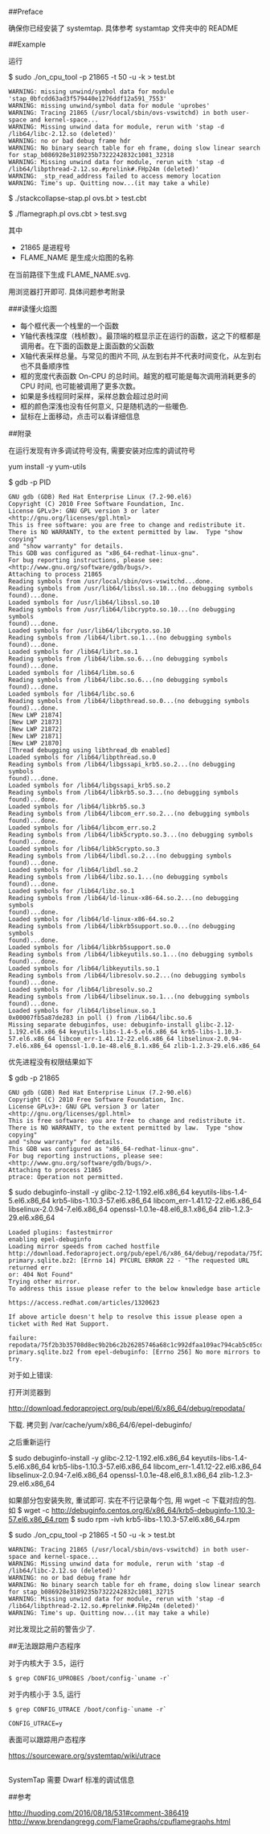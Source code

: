 
##Preface

确保你已经安装了 systemtap. 具体参考 systamtap 文件夹中的 README

##Example

运行

$ sudo ./on_cpu_tool -p 21865 -t 50 -u -k > test.bt

    WARNING: missing unwind/symbol data for module 'stap_0bfcdd63ad3f579440e1276ddf12a591_7553'
    WARNING: missing unwind/symbol data for module 'uprobes'
    WARNING: Tracing 21865 (/usr/local/sbin/ovs-vswitchd) in both user-space and kernel-space...
    WARNING: Missing unwind data for module, rerun with 'stap -d /lib64/libc-2.12.so (deleted)'
    WARNING: no or bad debug frame hdr
    WARNING: No binary search table for eh frame, doing slow linear search for stap_b086928e3189235b7322242832c1081_32318
    WARNING: Missing unwind data for module, rerun with 'stap -d /lib64/libpthread-2.12.so.#prelink#.FHp24m (deleted)'
    WARNING: _stp_read_address failed to access memory location
    WARNING: Time's up. Quitting now...(it may take a while)


$ ./stackcollapse-stap.pl ovs.bt > test.cbt

$ ./flamegraph.pl ovs.cbt > test.svg

其中

* 21865 是进程号
* FLAME_NAME 是生成火焰图的名称

在当前路径下生成 FLAME_NAME.svg.

用浏览器打开即可. 具体问题参考附录


###读懂火焰图

* 每个框代表一个栈里的一个函数
* Y轴代表栈深度（栈桢数）。最顶端的框显示正在运行的函数，这之下的框都是调用者。在下面的函数是上面函数的父函数
* X轴代表采样总量。与常见的图片不同, 从左到右并不代表时间变化，从左到右也不具备顺序性
* 框的宽度代表函数 On-CPU 的总时间。越宽的框可能是每次调用消耗更多的 CPU 时间, 也可能被调用了更多次数。
* 如果是多线程同时采样，采样总数会超过总时间
* 框的颜色深浅也没有任何意义, 只是随机选的一些暖色.
* 鼠标在上面移动，点击可以看详细信息

##附录

在运行发现有许多调试符号没有, 需要安装对应库的调试符号

yum install -y yum-utils

$ gdb -p PID

    GNU gdb (GDB) Red Hat Enterprise Linux (7.2-90.el6)
    Copyright (C) 2010 Free Software Foundation, Inc.
    License GPLv3+: GNU GPL version 3 or later <http://gnu.org/licenses/gpl.html>
    This is free software: you are free to change and redistribute it.
    There is NO WARRANTY, to the extent permitted by law.  Type "show copying"
    and "show warranty" for details.
    This GDB was configured as "x86_64-redhat-linux-gnu".
    For bug reporting instructions, please see:
    <http://www.gnu.org/software/gdb/bugs/>.
    Attaching to process 21865
    Reading symbols from /usr/local/sbin/ovs-vswitchd...done.
    Reading symbols from /usr/lib64/libssl.so.10...(no debugging symbols
    found)...done.
    Loaded symbols for /usr/lib64/libssl.so.10
    Reading symbols from /usr/lib64/libcrypto.so.10...(no debugging symbols
    found)...done.
    Loaded symbols for /usr/lib64/libcrypto.so.10
    Reading symbols from /lib64/librt.so.1...(no debugging symbols found)...done.
    Loaded symbols for /lib64/librt.so.1
    Reading symbols from /lib64/libm.so.6...(no debugging symbols found)...done.
    Loaded symbols for /lib64/libm.so.6
    Reading symbols from /lib64/libc.so.6...(no debugging symbols found)...done.
    Loaded symbols for /lib64/libc.so.6
    Reading symbols from /lib64/libpthread.so.0...(no debugging symbols
    found)...done.
    [New LWP 21874]
    [New LWP 21873]
    [New LWP 21872]
    [New LWP 21871]
    [New LWP 21870]
    [Thread debugging using libthread_db enabled]
    Loaded symbols for /lib64/libpthread.so.0
    Reading symbols from /lib64/libgssapi_krb5.so.2...(no debugging symbols
    found)...done.
    Loaded symbols for /lib64/libgssapi_krb5.so.2
    Reading symbols from /lib64/libkrb5.so.3...(no debugging symbols found)...done.
    Loaded symbols for /lib64/libkrb5.so.3
    Reading symbols from /lib64/libcom_err.so.2...(no debugging symbols
    found)...done.
    Loaded symbols for /lib64/libcom_err.so.2
    Reading symbols from /lib64/libk5crypto.so.3...(no debugging symbols
    found)...done.
    Loaded symbols for /lib64/libk5crypto.so.3
    Reading symbols from /lib64/libdl.so.2...(no debugging symbols found)...done.
    Loaded symbols for /lib64/libdl.so.2
    Reading symbols from /lib64/libz.so.1...(no debugging symbols found)...done.
    Loaded symbols for /lib64/libz.so.1
    Reading symbols from /lib64/ld-linux-x86-64.so.2...(no debugging symbols
    found)...done.
    Loaded symbols for /lib64/ld-linux-x86-64.so.2
    Reading symbols from /lib64/libkrb5support.so.0...(no debugging symbols
    found)...done.
    Loaded symbols for /lib64/libkrb5support.so.0
    Reading symbols from /lib64/libkeyutils.so.1...(no debugging symbols
    found)...done.
    Loaded symbols for /lib64/libkeyutils.so.1
    Reading symbols from /lib64/libresolv.so.2...(no debugging symbols
    found)...done.
    Loaded symbols for /lib64/libresolv.so.2
    Reading symbols from /lib64/libselinux.so.1...(no debugging symbols
    found)...done.
    Loaded symbols for /lib64/libselinux.so.1
    0x00007fb5a87de283 in poll () from /lib64/libc.so.6
    Missing separate debuginfos, use: debuginfo-install glibc-2.12-1.192.el6.x86_64 keyutils-libs-1.4-5.el6.x86_64 krb5-libs-1.10.3-57.el6.x86_64 libcom_err-1.41.12-22.el6.x86_64 libselinux-2.0.94-7.el6.x86_64 openssl-1.0.1e-48.el6_8.1.x86_64 zlib-1.2.3-29.el6.x86_64

优先进程没有权限结果如下

$ gdb -p 21865

    GNU gdb (GDB) Red Hat Enterprise Linux (7.2-90.el6)
    Copyright (C) 2010 Free Software Foundation, Inc.
    License GPLv3+: GNU GPL version 3 or later <http://gnu.org/licenses/gpl.html>
    This is free software: you are free to change and redistribute it.
    There is NO WARRANTY, to the extent permitted by law.  Type "show copying"
    and "show warranty" for details.
    This GDB was configured as "x86_64-redhat-linux-gnu".
    For bug reporting instructions, please see:
    <http://www.gnu.org/software/gdb/bugs/>.
    Attaching to process 21865
    ptrace: Operation not permitted.



$ sudo debuginfo-install -y glibc-2.12-1.192.el6.x86_64 keyutils-libs-1.4-5.el6.x86_64 krb5-libs-1.10.3-57.el6.x86_64 libcom_err-1.41.12-22.el6.x86_64 libselinux-2.0.94-7.el6.x86_64 openssl-1.0.1e-48.el6_8.1.x86_64 zlib-1.2.3-29.el6.x86_64

    Loaded plugins: fastestmirror
    enabling epel-debuginfo
    Loading mirror speeds from cached hostfile
    http://download.fedoraproject.org/pub/epel/6/x86_64/debug/repodata/75f2b3b35708d8ec9b2b6c2b26285746a68c1c992dfaa109ac794cab5c05cd2d-primary.sqlite.bz2: [Errno 14] PYCURL ERROR 22 - "The requested URL returned err
    or: 404 Not Found"
    Trying other mirror.
    To address this issue please refer to the below knowledge base article 

    https://access.redhat.com/articles/1320623

    If above article doesn't help to resolve this issue please open a ticket with Red Hat Support.

    failure: repodata/75f2b3b35708d8ec9b2b6c2b26285746a68c1c992dfaa109ac794cab5c05cd2d-primary.sqlite.bz2 from epel-debuginfo: [Errno 256] No more mirrors to try.

对于如上错误:

打开浏览器到

http://download.fedoraproject.org/pub/epel/6/x86_64/debug/repodata/

下载. 拷贝到 /var/cache/yum/x86_64/6/epel-debuginfo/

之后重新运行

$ sudo debuginfo-install -y glibc-2.12-1.192.el6.x86_64 keyutils-libs-1.4-5.el6.x86_64 krb5-libs-1.10.3-57.el6.x86_64 libcom_err-1.41.12-22.el6.x86_64 libselinux-2.0.94-7.el6.x86_64 openssl-1.0.1e-48.el6_8.1.x86_64 zlib-1.2.3-29.el6.x86_64

如果部分包安装失败, 重试即可. 实在不行记录每个包, 用 wget -c 下载对应的包.
如
    $ wget -c http://debuginfo.centos.org/6/x86_64/krb5-debuginfo-1.10.3-57.el6.x86_64.rpm
    $ sudo rpm -ivh krb5-libs-1.10.3-57.el6.x86_64.rpm


$ sudo ./on_cpu_tool -p 21865 -t 50 -u -k > test.bt

    WARNING: Tracing 21865 (/usr/local/sbin/ovs-vswitchd) in both user-space and kernel-space...
    WARNING: Missing unwind data for module, rerun with 'stap -d /lib64/libc-2.12.so (deleted)'
    WARNING: no or bad debug frame hdr
    WARNING: No binary search table for eh frame, doing slow linear search for stap_b086928e3189235b7322242832c1081_32715
    WARNING: Missing unwind data for module, rerun with 'stap -d /lib64/libpthread-2.12.so.#prelink#.FHp24m (deleted)'
    WARNING: Time's up. Quitting now...(it may take a while)

对比发现比之前的警告少了.


##无法跟踪用户态程序

对于内核大于 3.5，运行

    $ grep CONFIG_UPROBES /boot/config-`uname -r`

对于内核小于 3.5, 运行

    $ grep CONFIG_UTRACE /boot/config-`uname -r`

    CONFIG_UTRACE=y

表面可以跟踪用户态程序

https://sourceware.org/systemtap/wiki/utrace

##

SystemTap 需要 Dwarf 标准的调试信息


##参考

http://huoding.com/2016/08/18/531#comment-386419
http://www.brendangregg.com/FlameGraphs/cpuflamegraphs.html
